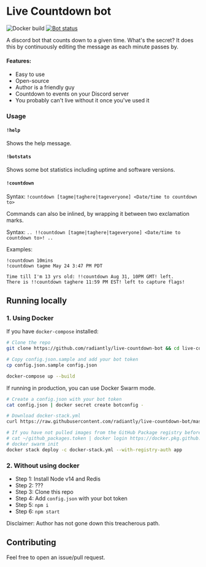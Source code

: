 # Live Countdown bot
![Docker build](https://github.com/radiantly/live-countdown-bot/workflows/Docker%20build/badge.svg)
[![Bot status](https://top.gg/api/widget/status/710486805836988507.svg)](https://top.gg/bot/710486805836988507)

A discord bot that counts down to a given time. What's the secret? It does this by continuously editing the message as each minute passes by.

#### Features:
  * Easy to use
  * Open-source
  * Author is a friendly guy
  * Countdown to events on your Discord server
  * You probably can't live without it once you've used it

### Usage

#### `!help`
Shows the help message.

#### `!botstats`
Shows some bot statistics including uptime and software versions.

#### `!countdown`
Syntax: `!countdown [tagme|taghere|tageveryone] <Date/time to countdown to>`

Commands can also be inlined, by wrapping it between two exclamation marks.

Syntax: `.. !!countdown [tagme|taghere|tageveryone] <Date/time to countdown to>! ..`

Examples:
```
!countdown 10mins
!countdown tagme May 24 3:47 PM PDT

Time till I'm 13 yrs old: !!countdown Aug 31, 10PM GMT! left.
There is !!countdown taghere 11:59 PM EST! left to capture flags!
```

## Running locally

### 1. Using Docker

If you have `docker-compose` installed:
```sh
# Clone the repo
git clone https://github.com/radiantly/live-countdown-bot && cd live-countdown-bot

# Copy config.json.sample and add your bot token
cp config.json.sample config.json

docker-compose up --build
```
If running in production, you can use Docker Swarm mode.
```sh
# Create a config.json with your bot token
cat config.json | docker secret create botconfig -

# Download docker-stack.yml
curl https://raw.githubusercontent.com/radiantly/live-countdown-bot/master/docker-stack.yml -O

# If you have not pulled images from the GitHub Package registry before:
# cat ~/github_packages.token | docker login https://docker.pkg.github.com -u radiantly --password-stdin
# docker swarm init
docker stack deploy -c docker-stack.yml --with-registry-auth app
```
### 2. Without using docker
  * Step 1: Install Node v14 and Redis
  * Step 2: ???
  * Step 3: Clone this repo
  * Step 4: Add `config.json` with your bot token
  * Step 5: `npm i`
  * Step 6: `npm start`

Disclaimer: Author has not gone down this treacherous path.

## Contributing

Feel free to open an issue/pull request.

